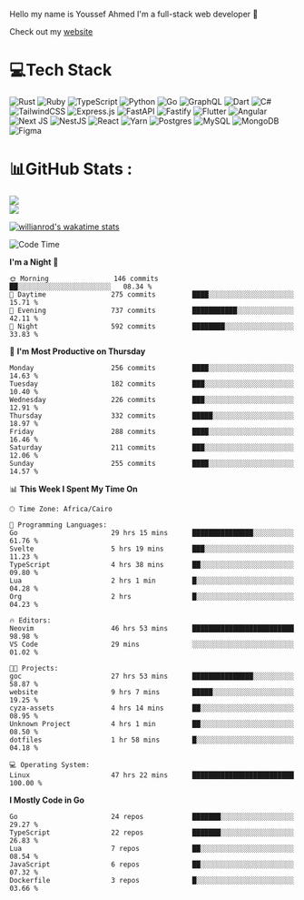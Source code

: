 Hello my name is Youssef Ahmed I'm a full-stack web developer 👋

Check out my [website](https://youssefahmed.vercel.app)
 
# 💻Tech Stack

![Rust](https://img.shields.io/badge/rust-%23000000.svg?style=for-the-badge&logo=rust&logoColor=white) ![Ruby](https://img.shields.io/badge/ruby-%23CC342D.svg?style=for-the-badge&logo=ruby&logoColor=white) ![TypeScript](https://img.shields.io/badge/typescript-%23007ACC.svg?style=for-the-badge&logo=typescript&logoColor=white) ![Python](https://img.shields.io/badge/python-3670A0?style=for-the-badge&logo=python&logoColor=ffdd54) ![Go](https://img.shields.io/badge/go-%2300ADD8.svg?style=for-the-badge&logo=go&logoColor=white) ![GraphQL](https://img.shields.io/badge/-GraphQL-E10098?style=for-the-badge&logo=graphql&logoColor=white) ![Dart](https://img.shields.io/badge/dart-%230175C2.svg?style=for-the-badge&logo=dart&logoColor=white) ![C#](https://img.shields.io/badge/c%23-%23239120.svg?style=for-the-badge&logo=c-sharp&logoColor=white) ![TailwindCSS](https://img.shields.io/badge/tailwindcss-%2338B2AC.svg?style=for-the-badge&logo=tailwind-css&logoColor=white) ![Express.js](https://img.shields.io/badge/express.js-%23404d59.svg?style=for-the-badge&logo=express&logoColor=%2361DAFB) ![FastAPI](https://img.shields.io/badge/FastAPI-005571?style=for-the-badge&logo=fastapi) ![Fastify](https://img.shields.io/badge/fastify-%23000000.svg?style=for-the-badge&logo=fastify&logoColor=white) ![Flutter](https://img.shields.io/badge/Flutter-%2302569B.svg?style=for-the-badge&logo=Flutter&logoColor=white) ![Angular](https://img.shields.io/badge/angular-%23DD0031.svg?style=for-the-badge&logo=angular&logoColor=white) ![Next JS](https://img.shields.io/badge/Next-black?style=for-the-badge&logo=next.js&logoColor=white) ![NestJS](https://img.shields.io/badge/nestjs-%23E0234E.svg?style=for-the-badge&logo=nestjs&logoColor=white) ![React](https://img.shields.io/badge/react-%2320232a.svg?style=for-the-badge&logo=react&logoColor=%2361DAFB) ![Yarn](https://img.shields.io/badge/yarn-%232C8EBB.svg?style=for-the-badge&logo=yarn&logoColor=white) ![Postgres](https://img.shields.io/badge/postgres-%23316192.svg?style=for-the-badge&logo=postgresql&logoColor=white) ![MySQL](https://img.shields.io/badge/mysql-%2300f.svg?style=for-the-badge&logo=mysql&logoColor=white) ![MongoDB](https://img.shields.io/badge/MongoDB-%234ea94b.svg?style=for-the-badge&logo=mongodb&logoColor=white)     ![Figma](https://img.shields.io/badge/figma-%23F24E1E.svg?style=for-the-badge&logo=figma&logoColor=white)

# 📊GitHub Stats :

![](https://github-readme-stats.vercel.app/api?username=joetifa2003&theme=tokyonight&hide_border=false&include_all_commits=false&count_private=false)<br/>
![](https://github-readme-streak-stats.herokuapp.com/?user=joetifa2003&theme=tokyonight&hide_border=false)<br/>

[![willianrod's wakatime stats](https://github-readme-stats.vercel.app/api/wakatime?username=joetifa2003&layout=compact)](https://github.com/anuraghazra/github-readme-stats)
<!--START_SECTION:waka-->
![Code Time](http://img.shields.io/badge/Code%20Time-3%2C008%20hrs%2019%20mins-blue)

**I'm a Night 🦉** 

```text
🌞 Morning                146 commits         ██░░░░░░░░░░░░░░░░░░░░░░░   08.34 % 
🌆 Daytime                275 commits         ████░░░░░░░░░░░░░░░░░░░░░   15.71 % 
🌃 Evening                737 commits         ███████████░░░░░░░░░░░░░░   42.11 % 
🌙 Night                  592 commits         ████████░░░░░░░░░░░░░░░░░   33.83 % 
```
📅 **I'm Most Productive on Thursday** 

```text
Monday                   256 commits         ████░░░░░░░░░░░░░░░░░░░░░   14.63 % 
Tuesday                  182 commits         ███░░░░░░░░░░░░░░░░░░░░░░   10.40 % 
Wednesday                226 commits         ███░░░░░░░░░░░░░░░░░░░░░░   12.91 % 
Thursday                 332 commits         █████░░░░░░░░░░░░░░░░░░░░   18.97 % 
Friday                   288 commits         ████░░░░░░░░░░░░░░░░░░░░░   16.46 % 
Saturday                 211 commits         ███░░░░░░░░░░░░░░░░░░░░░░   12.06 % 
Sunday                   255 commits         ████░░░░░░░░░░░░░░░░░░░░░   14.57 % 
```


📊 **This Week I Spent My Time On** 

```text
🕑︎ Time Zone: Africa/Cairo

💬 Programming Languages: 
Go                       29 hrs 15 mins      ███████████████░░░░░░░░░░   61.76 % 
Svelte                   5 hrs 19 mins       ███░░░░░░░░░░░░░░░░░░░░░░   11.23 % 
TypeScript               4 hrs 38 mins       ██░░░░░░░░░░░░░░░░░░░░░░░   09.80 % 
Lua                      2 hrs 1 min         █░░░░░░░░░░░░░░░░░░░░░░░░   04.28 % 
Org                      2 hrs               █░░░░░░░░░░░░░░░░░░░░░░░░   04.23 % 

🔥 Editors: 
Neovim                   46 hrs 53 mins      █████████████████████████   98.98 % 
VS Code                  29 mins             ░░░░░░░░░░░░░░░░░░░░░░░░░   01.02 % 

🐱‍💻 Projects: 
goc                      27 hrs 53 mins      ███████████████░░░░░░░░░░   58.87 % 
website                  9 hrs 7 mins        █████░░░░░░░░░░░░░░░░░░░░   19.25 % 
cyza-assets              4 hrs 14 mins       ██░░░░░░░░░░░░░░░░░░░░░░░   08.95 % 
Unknown Project          4 hrs 1 min         ██░░░░░░░░░░░░░░░░░░░░░░░   08.50 % 
dotfiles                 1 hr 58 mins        █░░░░░░░░░░░░░░░░░░░░░░░░   04.18 % 

💻 Operating System: 
Linux                    47 hrs 22 mins      █████████████████████████   100.00 % 
```

**I Mostly Code in Go** 

```text
Go                       24 repos            ███████░░░░░░░░░░░░░░░░░░   29.27 % 
TypeScript               22 repos            ███████░░░░░░░░░░░░░░░░░░   26.83 % 
Lua                      7 repos             ██░░░░░░░░░░░░░░░░░░░░░░░   08.54 % 
JavaScript               6 repos             ██░░░░░░░░░░░░░░░░░░░░░░░   07.32 % 
Dockerfile               3 repos             █░░░░░░░░░░░░░░░░░░░░░░░░   03.66 % 
```




<!--END_SECTION:waka-->
